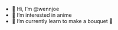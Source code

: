 - 👋 Hi, I’m @wennjoe
- 👀 I’m interested in anime 
- 🌱 I’m currently learn to make a bouquet 💐

<!---
wennjoe/wennjoe is a ✨ special ✨ repository because its `README.md` (this file) appears on your GitHub profile.
You can click the Preview link to take a look at your changes.
--->
